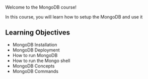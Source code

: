 Welcome to the MongoDB course!

In this course, you will learn how to setup the MongoDB and use it

## Learning Objectives

* MongoDB Installation
* MongoDB Deployment
* How to run MongoDB
* How to run the Mongo shell
* MongoDB Concepts
* MongoDB Commands